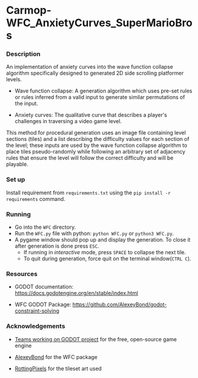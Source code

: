 # Carmop-WFC_AnxietyCurves_SuperMarioBros

### Description

An implementation of anxiety curves into the wave function collapse algorithm specifically designed to generated 2D side scrolling platformer levels.

- Wave function collapse:
	A generation algorithm which uses pre-set rules or rules inferred from a valid input to 
	generate similar permutations of the input.
	
- Anxiety curves:
	The qualitative curve that describes a player's challenges in traversing a video game 
	level.

This method for procedural generation uses an image file containing level sections (tiles) and a list describing the difficulty values for each section of the level; these inputs are used by the wave function collapse algorithm to place tiles pseudo-randomly while following an arbitrary set of adjacency rules that ensure the level will follow the correct difficulty and will be playable.

### Set up

Install requirement from `requirements.txt` using the `pip install -r requirements` command.

### Running

- Go into the `WFC` directory.
- Run the `WFC.py` file with python: `python WFC.py` or `python3 WFC.py`.
- A pygame window should pop up and display the generation. To close it after generation is done press `ESC`.
	- If running in _interactive_ mode, press `SPACE` to collapse the next tile.
	- To quit during generation, force quit on the terminal window(`CTRL C`).


### Resources
- GODOT documentation: https://docs.godotengine.org/en/stable/index.html

- WFC GODOT Package: https://github.com/AlexeyBond/godot-constraint-solving

### Acknowledgements

- [Teams working on GODOT project](https://godotengine.org/teams/) for the free, open-source game engine 

- [AlexeyBond](https://github.com/AlexeyBond) for the WFC package

- [RottingPixels](https://rottingpixels.itch.io/) for the tileset art used
